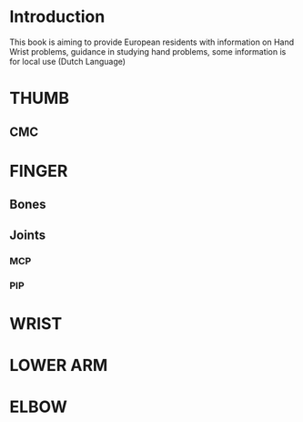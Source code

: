 # Introduction

This book is aiming to provide European residents with information on Hand Wrist problems, guidance in studying hand problems, some information is for local use (Dutch Language)

# THUMB
## CMC
# FINGER
## Bones
## Joints
### MCP
### PIP
# WRIST 
# LOWER ARM
# ELBOW
